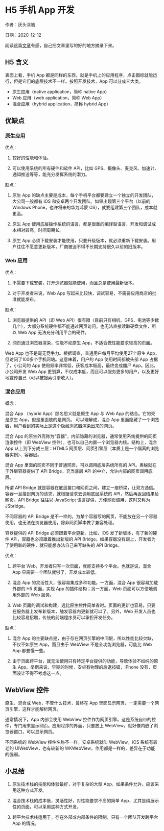 # H5 手机 App 开发

作者：灰头涂脑

日期：2020-12-12

阅读这篇[文章](http://www.ruanyifeng.com/blog/2019/12/hybrid-app-concepts.html)有感，自己把文章里写的好的地方摘录下来。

## H5 含义

表面上看，手机 App 都是同样的东西，就是手机上的应用程序，点击图标就能运行，但是它们的底层技术不一样。按照开发技术，App 可以分成三大类。

- 原生应用（native application，简称 native App）
- Web 应用（web application，简称 Web App）
- 混合应用（hybrid application，简称 hybrid App）

## 优缺点

### 原生应用

优点：

1. 较好的性能和体验。

2. 可以使用系统的所有硬件和软件 API，比如 GPS、摄像头、麦克风、加速计、通知推送等等，能充分发挥系统的潜力。

缺点：

1. 原生 App 的缺点主要是成本，每个手机平台都要建立一个独立的开发团队，大公司一般都有 iOS 和安卓两个开发团队。如果出现第三个平台（以前的 Windows Phone，也许将来的华为鸿蒙 OS），就要组建第三个团队，成本就更高。

2. 原生 App 使用底层操作系统的语言，都是很重的编译型语言，开发和调试成本相对较高，时间周期长。

3. 原生 App 必须下载安装才能使用，只要升级版本，就必须重新下载安装。用户往往不愿意更新版本，厂商被迫不得不长期支持很久以前的旧版本。

### Web 应用

优点：

1. 不需要下载安装，打开浏览器就能使用，而且总是使用最新版本。

2. 对于开发者来说，Web App 写起来比较快，调试容易，不需要应用商店的批准就能发布。

缺点：

1. 浏览器提供的 API（即 Web API）很有限（目前只有相机、GPS、电池等少数几个），大部分系统硬件都不能通过网页访问，也无法直接读取硬盘文件，所以 Web App 无法充分利用平台的硬件。

2. 网页通过浏览器渲染，性能不如原生 App，不适合做性能要求较高的页面。

Web App 也不是毫无竞争力。根据调查，普通用户每月平均使用27个原生 App，但访问了100多个手机网站。这意味着，用户的 App 使用时间都被头部 App 占据了，小公司的 App 使用频率非常低，获客成本极高，最终变成僵尸 App。因此，小公司开发 Web App 更划算，不仅成本低，而且可以服务更多的用户，以及更好地宣传自己（可以被搜索引擎收入）。

### 混合应用

概念：

混合 App （hybrid App）顾名思义就是原生 App 与 Web App 的结合。它的壳是原生 App，但是里面放的是网页。 可以理解成，混合 App 里面隐藏了一个浏览器，用户看到的实际上是这个隐藏浏览器渲染出来的网页。 

混合 App 的原生外壳称为"容器"，内部隐藏的浏览器，通常使用系统提供的网页渲染控件（即 WebView 控件），也可以自己内置一个浏览器内核。结构上，混合 App 从上到下分成三层：HTML5 网页层、网页引擎层（本质上是一个隔离的浏览器实例）、容器层。 

混合 App 里面的网页不同于普通网页，可以调用底层系统所有的 API。奥秘就在于外层容器提供了 API Bridge，充当底层 API 的中介，允许内部的网页调用底层。  

所谓 API Bridge 就是容器在底层接口和网页之间，建立一座桥梁，让双方通信。容器一旦接到网页的请求，就根据请求去调用底层系统的 API，然后再返回结果给网页。API Bridge 往往以 JavaScript 语言提供，方便网页调用，这时又称为 JSbridge。  

不同容器的 API Bridge 是不一样的。为某个容器写的网页，不能放在另一个容器使用，也无法在浏览器使用，除非网页脚本做了兼容处理。  

容器提供的 API Bridge 必须跟着平台更新。比如，iOS 发了新版本，有了新的硬件 API，容器也必须跟着推出新版的 API Bridge。如果容器没有跟上，开发者为了使用新的硬件，就只能想办法自己来写缺失的 API Bridge。

优点：

1. 跨平台 Web，开发者只写一次页面，就能支持多个平台。也就是说，混合 App 只需要一个团队就够了，开发成本较低。

2. 混合 App 的灵活性大，很容易集成多种功能。一方面，混合 App 很容易加载外部的 H5 页面，实现 App 的插件结构；另一方面，Web 页面可以方便地调用外部的 Web 服务。

3. Web 页面的调试和构建，远比原生控件简单省时。页面的更新也容易，只要在服务器上发布新版本，触发容器内更新就可以了。另外，Web 开发人员也比较容易招聘，传统的前端程序员可以承担开发任务。

缺点：

1. 混合 App 的主要缺点是，由于存在网页引擎的中间层，所以性能比较欠缺，不仅不如原生 App，而且由于 WebView 不是全功能浏览器，可能比 Web App 都要慢一些。

2. 由于页面跨平台，就无法使用只有特定平台提供的功能，导致体验不如纯的原生 App。举例来说，早期的时候，安卓有物理的后退按钮，iPhone 没有，页面设计不得不考虑这一点。

## WebView 控件

原生、混合或 Web，不管什么技术，最终在 App 里面显示网页，一定需要一个网页引擎，这样才能解析网页。 

通常情况下，App 内部会使用 WebView 控件作为网页引擎。这是系统自带的控件，专门用来显示网页。应用程序的界面，只要放上 WebView，就好像内嵌了浏览器窗口，可以显示网页。  

不同系统的 WebView 控件名称不一样，安卓系统就叫 WebView，iOS 系统有较老的 UIWebView，也有较新的 WKWebView，作用都是一样的，差异在于功能的强弱。

## 小总结

1. 原生技术栈的技能和体验最好，对于复杂的大型 App，如果条件允许，应该采用这种方式开发。

2. 混合技术栈的成本低，灵活性好，对性能要求不高的简单 App，尤其是纯展示性的页面，可以采用这种方式开发。

3. 跨平台技术栈适用于，存在外部或内部条件的限制，只有一个团队开发跨平台 App 的情况。